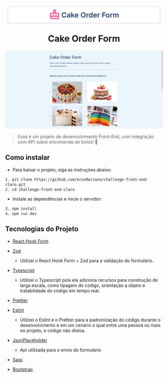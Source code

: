 <img src="public/images/readme/name_readme.png">

<h1 id="sobre" style="margin-top: 20px; margin-bottom: 20px; text-align: center;"><strong>Cake Order Form
</strong></h1>

<img src="public/images/readme/hero.png">

> Esse é um projeto de desenvolvimento Front-End, com integração com API sobre encomenda de bolos! 🎂

## Como instalar

* Para baixar o projeto, siga as instruções abaixo:

```
1. git clone https://github.com/erosMariano/challenge-front-end-claro.git
2. cd challenge-front-end-claro
```

* Instale as dependências e inicie o servidor:

```
3. npm install
4. npm run dev
```

## Tecnologias do Projeto

- [React Hook Form](https://react-hook-form.com/)
- [Zod](https://zod.dev/)
    - Utilizei o React Hook Form + Zod para a validação do formulário.

- [Typescript](https://www.typescriptlang.org/)
    - Utilizei o Typescript pois ele adiciona recursos para construção de larga escala, como tipagem do código, orientação a objeto e tratabilidade do código em tempo real.
- [Prettier](https://prettier.io/)
- [Eslint](https://eslint.org/)
    - Utilizei o Eslint e o Prettier para a padronização do código durante o desenvolvimento e em um cenário o qual entre uma pessoa ou mais no projeto, o código não distoa.

- [JsonPlaceholder](https://jsonplaceholder.typicode.com/)
   - Api utilizada para o envio do formulário

- [Sass](https://sass-lang.com/)
- [Bootstrap](https://getbootstrap.com/docs/4.0/getting-started/introduction/)